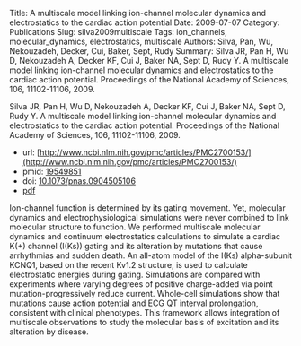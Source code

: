 Title: A multiscale model linking ion-channel molecular dynamics and electrostatics to the cardiac action potential
Date: 2009-07-07
Category: Publications
Slug: silva2009multiscale
Tags: ion_channels, molecular_dynamics, electrostatics, multiscale
Authors: Silva, Pan, Wu, Nekouzadeh, Decker, Cui, Baker, Sept, Rudy
Summary: Silva JR, Pan H, Wu D, Nekouzadeh A, Decker KF, Cui J, Baker NA, Sept D, Rudy Y. A multiscale model linking ion-channel molecular dynamics and electrostatics to the cardiac action potential. Proceedings of the National Academy of Sciences, 106, 11102-11106, 2009. 

Silva JR, Pan H, Wu D, Nekouzadeh A, Decker KF, Cui J, Baker NA, Sept D, Rudy Y. A multiscale model linking ion-channel molecular dynamics and electrostatics to the cardiac action potential. Proceedings of the National Academy of Sciences, 106, 11102-11106, 2009. 

* url: [http://www.ncbi.nlm.nih.gov/pmc/articles/PMC2700153/](http://www.ncbi.nlm.nih.gov/pmc/articles/PMC2700153/)
* pmid: [19549851](19549851)
* doi: [10.1073/pnas.0904505106](10.1073/pnas.0904505106)
* [pdf](http://sobolevnrm.github.io/papers/silva2009multiscale.pdf)

Ion-channel function is determined by its gating movement. Yet, molecular dynamics and electrophysiological simulations were never combined to link molecular structure to function. We performed multiscale molecular dynamics and continuum electrostatics calculations to simulate a cardiac K(+) channel (I(Ks)) gating and its alteration by mutations that cause arrhythmias and sudden death. An all-atom model of the I(Ks) alpha-subunit KCNQ1, based on the recent Kv1.2 structure, is used to calculate electrostatic energies during gating. Simulations are compared with experiments where varying degrees of positive charge-added via point mutation-progressively reduce current. Whole-cell simulations show that mutations cause action potential and ECG QT interval prolongation, consistent with clinical phenotypes. This framework allows integration of multiscale observations to study the molecular basis of excitation and its alteration by disease.
